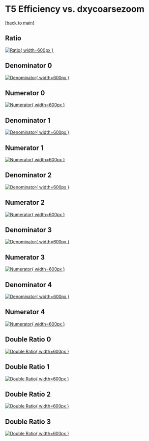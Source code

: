 # T5 Efficiency vs. dxycoarsezoom

[[back to main](./)]



## Ratio

[![Ratio](../mtv/var/T5_base_211_0_eff_dxycoarsezoom.png){ width=600px }](../mtv/var/T5_base_211_0_eff_dxycoarsezoom.pdf)

## Denominator 0

[![Denominator](../mtv/den/T5_base_211_0_eff_dxycoarsezoom_den0.png){ width=600px }](../mtv/den/T5_base_211_0_eff_dxycoarsezoom_den0.pdf)

## Numerator 0

[![Numerator](../mtv/num/T5_base_211_0_eff_dxycoarsezoom_num0.png){ width=600px }](../mtv/num/T5_base_211_0_eff_dxycoarsezoom_num0.pdf)

## Denominator 1

[![Denominator](../mtv/den/T5_base_211_0_eff_dxycoarsezoom_den1.png){ width=600px }](../mtv/den/T5_base_211_0_eff_dxycoarsezoom_den1.pdf)

## Numerator 1

[![Numerator](../mtv/num/T5_base_211_0_eff_dxycoarsezoom_num1.png){ width=600px }](../mtv/num/T5_base_211_0_eff_dxycoarsezoom_num1.pdf)

## Denominator 2

[![Denominator](../mtv/den/T5_base_211_0_eff_dxycoarsezoom_den2.png){ width=600px }](../mtv/den/T5_base_211_0_eff_dxycoarsezoom_den2.pdf)

## Numerator 2

[![Numerator](../mtv/num/T5_base_211_0_eff_dxycoarsezoom_num2.png){ width=600px }](../mtv/num/T5_base_211_0_eff_dxycoarsezoom_num2.pdf)

## Denominator 3

[![Denominator](../mtv/den/T5_base_211_0_eff_dxycoarsezoom_den3.png){ width=600px }](../mtv/den/T5_base_211_0_eff_dxycoarsezoom_den3.pdf)

## Numerator 3

[![Numerator](../mtv/num/T5_base_211_0_eff_dxycoarsezoom_num3.png){ width=600px }](../mtv/num/T5_base_211_0_eff_dxycoarsezoom_num3.pdf)

## Denominator 4

[![Denominator](../mtv/den/T5_base_211_0_eff_dxycoarsezoom_den4.png){ width=600px }](../mtv/den/T5_base_211_0_eff_dxycoarsezoom_den4.pdf)

## Numerator 4

[![Numerator](../mtv/num/T5_base_211_0_eff_dxycoarsezoom_num4.png){ width=600px }](../mtv/num/T5_base_211_0_eff_dxycoarsezoom_num4.pdf)

## Double Ratio 0

[![Double Ratio](../mtv/ratio/T5_base_211_0_eff_dxycoarsezoom_ratio0.png){ width=600px }](../mtv/ratio/T5_base_211_0_eff_dxycoarsezoom_ratio0.pdf)

## Double Ratio 1

[![Double Ratio](../mtv/ratio/T5_base_211_0_eff_dxycoarsezoom_ratio1.png){ width=600px }](../mtv/ratio/T5_base_211_0_eff_dxycoarsezoom_ratio1.pdf)

## Double Ratio 2

[![Double Ratio](../mtv/ratio/T5_base_211_0_eff_dxycoarsezoom_ratio2.png){ width=600px }](../mtv/ratio/T5_base_211_0_eff_dxycoarsezoom_ratio2.pdf)

## Double Ratio 3

[![Double Ratio](../mtv/ratio/T5_base_211_0_eff_dxycoarsezoom_ratio3.png){ width=600px }](../mtv/ratio/T5_base_211_0_eff_dxycoarsezoom_ratio3.pdf)

